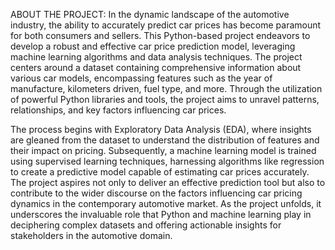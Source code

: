 ABOUT THE PROJECT:
In the dynamic landscape of the automotive industry, the ability to accurately predict car prices has become paramount for both consumers and sellers. This Python-based project endeavors to develop a robust and effective car price prediction model, leveraging machine learning algorithms and data analysis techniques. The project centers around a dataset containing comprehensive information about various car models, encompassing features such as the year of manufacture, kilometers driven, fuel type, and more. Through the utilization of powerful Python libraries and tools, the project aims to unravel patterns, relationships, and key factors influencing car prices.

The process begins with Exploratory Data Analysis (EDA), where insights are gleaned from the dataset to understand the distribution of features and their impact on pricing. Subsequently, a machine learning model is trained using supervised learning techniques, harnessing algorithms like regression to create a predictive model capable of estimating car prices accurately. The project aspires not only to deliver an effective prediction tool but also to contribute to the wider discourse on the factors influencing car pricing dynamics in the contemporary automotive market. As the project unfolds, it underscores the invaluable role that Python and machine learning play in deciphering complex datasets and offering actionable insights for stakeholders in the automotive domain.

